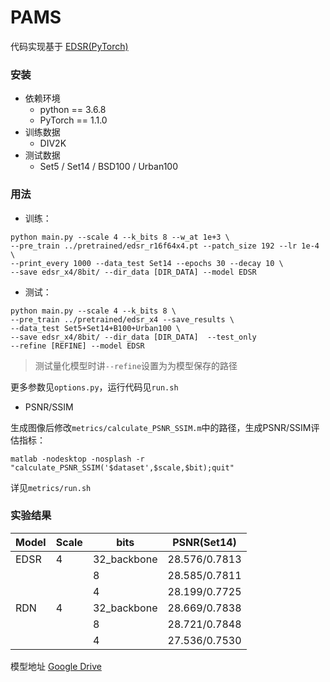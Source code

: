 # PAMS

代码实现基于 [EDSR(PyTorch)](https://github.com/thstkdgus35/EDSR-PyTorch)

### 安装

* 依赖环境
  * python ==  3.6.8
  * PyTorch == 1.1.0
* 训练数据
  * DIV2K
* 测试数据
  * Set5 / Set14 / BSD100 / Urban100

### 用法

* 训练：

```
python main.py --scale 4 --k_bits 8 --w_at 1e+3 \
--pre_train ../pretrained/edsr_r16f64x4.pt --patch_size 192 --lr 1e-4 \
--print_every 1000 --data_test Set14 --epochs 30 --decay 10 \
--save edsr_x4/8bit/ --dir_data [DIR_DATA] --model EDSR               
```

* 测试：

```
python main.py --scale 4 --k_bits 8 \ 
--pre_train ../pretrained/edsr_x4 --save_results \
--data_test Set5+Set14+B100+Urban100 \
--save edsr_x4/8bit/ --dir_data [DIR_DATA]  --test_only 
--refine [REFINE] --model EDSR 
```

> 测试量化模型时讲`--refine`设置为为模型保存的路径



更多参数见`options.py`，运行代码见`run.sh`

* PSNR/SSIM

生成图像后修改`metrics/calculate_PSNR_SSIM.m`中的路径，生成PSNR/SSIM评估指标：

```
matlab -nodesktop -nosplash -r "calculate_PSNR_SSIM('$dataset',$scale,$bit);quit"
```

详见`metrics/run.sh`

 

### 实验结果

| Model | Scale | bits        | PSNR(Set14)   |
| ----- | ----- | ----------- | ------------- |
| EDSR  | 4     | 32_backbone | 28.576/0.7813 |
|       |       | 8           | 28.585/0.7811 |
|       |       | 4           | 28.199/0.7725 |
| RDN   | 4     | 32_backbone | 28.669/0.7838 |
|       |       | 8           | 28.721/0.7848 |
|       |       | 4           | 27.536/0.7530 |

模型地址 [Google Drive](https://drive.google.com/open?id=14p3ZBs8VQdHkMWBa5kv_qN7b0w2qJq6c)


